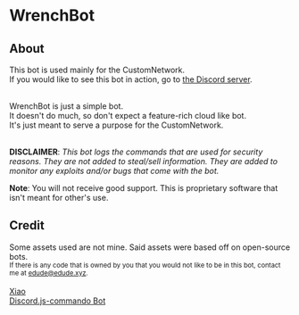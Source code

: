 # WrenchBot
## About
This bot is used mainly for the CustomNetwork.<br/>
If you would like to see this bot in action, go to [the Discord server](https://discord.gg/sAxRWVb).<br/><br/>

WrenchBot is just a simple bot.<br/>
It doesn't do much, so don't expect a feature-rich cloud like bot.<br/>
It's just meant to serve a purpose for the CustomNetwork.<br/><br/>

**DISCLAIMER**: _This bot logs the commands that are used for security reasons. They are not added to steal/sell information. They are added to monitor any exploits and/or bugs that come with the bot._<br/>

**Note**: You will not receive good support. This is proprietary software that isn't meant for other's use.

## Credit
Some assets used are not mine. Said assets were based off on open-source bots.<br/>
<sub>If there is any code that is owned by you that you would not like to be in this bot, contact me at edude@edude.xyz.</sub><br/><br/>
[Xiao](https://github.com/dragonfire535/xiao)<br/>
[Discord.js-commando Bot](https://github.com/WeebDev/Commando)
